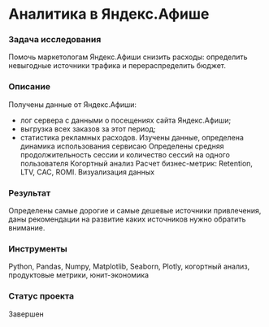 # Аналитика в Яндекс.Афише

### Задача исследования
Помочь маркетологам Яндекс.Афиши снизить расходы: определить невыгодные источники трафика и перераспределить бюджет.  

### Описание
Получены данные от Яндекс.Афиши:
 - лог сервера с данными о посещениях сайта Яндекс.Афиши;
 - выгрузка всех заказов за этот период;
 - статистика рекламных расходов.
Изучены данные, определена динамика использования сервисаю
Определены средняя продолжительность сессии и количество сессий на одного пользователя
Когортный анализ
Расчет бизнес-метрик: Retention, LTV, CAC, ROMI.
Визуализация данных 

 
### Результат
Определены самые дорогие и самые дешевые источники привлечения, даны рекомендации на развитие каких источников нужно обратить внимание.
 

### Инструменты
Python, Pandas, Numpy, Matplotlib, Seaborn, Plotly, когортный анализ, продуктовые метрики, юнит-экономика

### Статус проекта

Завершен